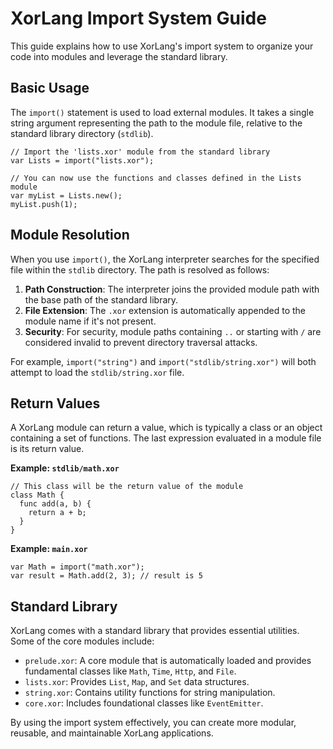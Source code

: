 # XorLang Import System Guide

This guide explains how to use XorLang's import system to organize your code into modules and leverage the standard library.

## Basic Usage

The `import()` statement is used to load external modules. It takes a single string argument representing the path to the module file, relative to the standard library directory (`stdlib`).

```xorlang
// Import the 'lists.xor' module from the standard library
var Lists = import("lists.xor");

// You can now use the functions and classes defined in the Lists module
var myList = Lists.new();
myList.push(1);
```

## Module Resolution

When you use `import()`, the XorLang interpreter searches for the specified file within the `stdlib` directory. The path is resolved as follows:

1.  **Path Construction**: The interpreter joins the provided module path with the base path of the standard library.
2.  **File Extension**: The `.xor` extension is automatically appended to the module name if it's not present.
3.  **Security**: For security, module paths containing `..` or starting with `/` are considered invalid to prevent directory traversal attacks.

For example, `import("string")` and `import("stdlib/string.xor")` will both attempt to load the `stdlib/string.xor` file.

## Return Values

A XorLang module can return a value, which is typically a class or an object containing a set of functions. The last expression evaluated in a module file is its return value.

**Example: `stdlib/math.xor`**
```xorlang
// This class will be the return value of the module
class Math {
  func add(a, b) {
    return a + b;
  }
}
```

**Example: `main.xor`**
```xorlang
var Math = import("math.xor");
var result = Math.add(2, 3); // result is 5
```

## Standard Library

XorLang comes with a standard library that provides essential utilities. Some of the core modules include:

-   `prelude.xor`: A core module that is automatically loaded and provides fundamental classes like `Math`, `Time`, `Http`, and `File`.
-   `lists.xor`: Provides `List`, `Map`, and `Set` data structures.
-   `string.xor`: Contains utility functions for string manipulation.
-   `core.xor`: Includes foundational classes like `EventEmitter`.

By using the import system effectively, you can create more modular, reusable, and maintainable XorLang applications.
